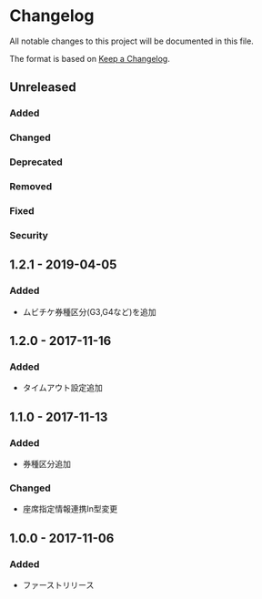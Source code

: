 # Changelog

All notable changes to this project will be documented in this file.

The format is based on [Keep a Changelog](http://keepachangelog.com/).

## Unreleased

### Added

### Changed

### Deprecated

### Removed

### Fixed

### Security

## 1.2.1 - 2019-04-05

### Added

- ムビチケ券種区分(G3,G4など)を追加

## 1.2.0 - 2017-11-16
### Added
 - タイムアウト設定追加

## 1.1.0 - 2017-11-13
### Added
 - 券種区分追加

### Changed
 - 座席指定情報連携In型変更

 ## 1.0.0 - 2017-11-06
### Added
 - ファーストリリース